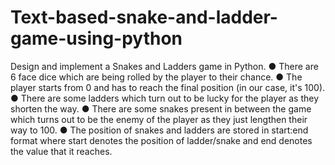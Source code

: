# Text-based-snake-and-ladder-game-using-python
Design and implement a Snakes and Ladders game in Python. ● There are 6 face dice which are being rolled by the player to their chance. ● The player starts from 0 and has to reach the final position (in our case, it's 100). ● There are some ladders which turn out to be lucky for the player as they shorten the way. ● There are some snakes present in between the game which turns out to be the enemy of the player as they just lengthen their way to 100. ● The position of snakes and ladders are stored in start:end format where start denotes the position of ladder/snake and end denotes the value that it reaches.
